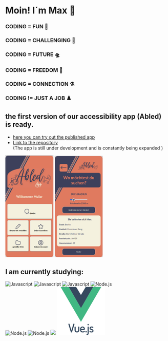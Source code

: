 # Moin! I´m Max 👋


### CODING = FUN 🌋                        
                                               
### CODING = CHALLENGING 🤺                   
                                               
### CODING = FUTURE 🛸                     
    
### CODING = FREEDOM 🐳
    
### CODING = CONNECTION ⚗️
    
### CODING != JUST A JOB ♟️

## the first version of our accessibility app (Abled) is ready. 
* <a href="https://abledapp.netlify.app/">here you can try out the published app</a>
*  <a href="https://github.com/coding-bootcamps-eu/final-project-2024-01-accessibility">Link to the repository </a>  
(The app is still under development and is constantly being expanded ) <br>
<div >
 <img src="abled-app-landingpage-demo.png" alt=abled-app-landingpage" width="150";/>
  <img src="abled-app-search-demo.png" alt=abled-app-landingpage" width="150";/>
</div>


## I am currently studying:


  <img src="https://logowik.com/content/uploads/images/492_html5.jpg" alt="Javascript" width="150"/>
  <img src="https://logowik.com/content/uploads/images/123_css3.jpg" alt="Javascript" width="150"/>
  <img src="https://logowik.com/content/uploads/images/3799-javascript.jpg" alt="Javascript" width="150"/>
  <img src="https://logowik.com/content/uploads/images/node-js6304.logowik.com.webp" alt="Node.js" width="150"/>
  <br>
  <img src="https://www.cypress.io/images/layouts/cypress-logo.svg" alt="Node.js" width="150">
  <img src="https://pinia.vuejs.org/logo.svg" alt="Node.js" width="150">
  <img src="https://github-readme-stats.vercel.app/api/top-langs/?username=mullerow&theme=tokyonight">
<img src="vuejs-original-wordmark.svg" alt=Vue.js" width="150">
  
</div>




